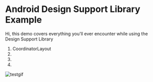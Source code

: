 <h1>Android Design Support Library Example</h1>
<p>Hi, this demo covers everything you'll ever encounter while using the Design Support Library</p>
<ol>
<li>CoordinatorLayout</li>
<li></li>
<li></li>
<li></li>
</ol>

![testgif](https://cloud.githubusercontent.com/assets/5139030/8405850/287ed8ce-1e75-11e5-89e2-073765e4720a.gif)
